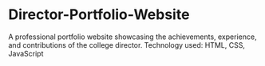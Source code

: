 # Director-Portfolio-Website
A professional portfolio website showcasing the achievements, experience, and contributions of the college director. 
Technology used: HTML, CSS, JavaScript
